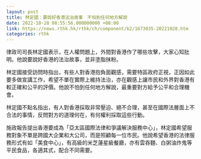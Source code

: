 ```yaml
---
layout: post
title: 林定國：要說好香港法治故事　不怕到任何地方解說
date: 2022-10-28 08:55:56.000000000 +08:00
link: https://news.rthk.hk/rthk/ch/component/k2/1673035-20221028.htm
categories: rthk
---
```


律政司司長林定國表示，在人權問題上，外間對香港作了哪些攻擊，大家心知肚明。他說要說好香港的法治故事，並非塗脂抹粉。

林定國接受訪問時指出，有些人對香港抱負面觀感，需要特區政府正視，正因如此要多做宣講工作，希望不單在實際上維持法治，亦在觀感上讓市民和外界對香港有較正確和公平的評價。他說不怕到任何地方解說，最重要對方給予公平和合理機會。

林定國不點名指出，有人對香港採取非常壓迫、絕不合理，甚至在國際法層面上不合法的事情，反問對方的道理何在，有何權利採取這些行動。

施政報告提出香港要成為「亞太區國際法律和爭議解決服務中心」，林定國希望服務對象不單是跨國大企業和大公司，而是照顧每一位市民。他說希望香港的法律服務形式有如「美食中心」，有高級的米芝蓮星級餐廳，亦有雲吞麵、白粥油炸鬼等平民食品，各適其式，配合不同需要。
